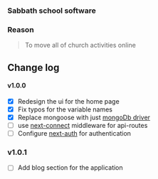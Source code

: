 ### Sabbath school software

### Reason

> To move all of church activities online

## Change log

#### v1.0.0

-   [x] Redesign the ui for the home page
-   [x] Fix typos for the variable names
-   [x] Replace mongoose with just [mongoDb driver](https://www.npmjs.com/package/mongodb)
-   [ ] use [next-connect](https://www.npmjs.com/package/next-connect) middleware for api-routes
-   [ ] Configure [next-auth](https://next-auth.js.org/providers/credentials#example-code) for authentication

### v1.0.1

-   [ ] Add blog section for the application
